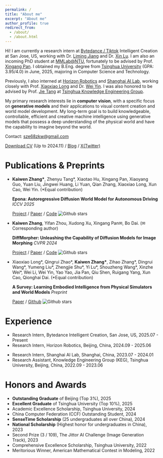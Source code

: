 ```yaml
---
permalink: /
title: "About me"
excerpt: "About me"
author_profile: true
redirect_from: 
  - /about/
  - /about.html
---
```


Hi! I am currently a research intern at [Bytedance / Tiktok](https://www.bytedance.com/en/) Intelligent Creation at San Jose, US, working with Dr. [Liming Jiang](https://liming-jiang.com/) and Dr. [Xin Lu](https://scholar.google.com/citations?user=mFC0wp8AAAAJ&hl=en&oi=ao). 
I am also an incoming PhD student at [MMLab@NTU](https://www.mmlab-ntu.com/index.html), fortunately to be advised by Prof. [Xingang Pan](https://xingangpan.github.io/).
I obtained my B.Eng. degree from [Tsinghua University](https://www.tsinghua.edu.cn/) (GPA: 3.95/4.0) in June, 2025, majoring in Computer Science and Technology.
<!-- I remotely visited Prof. [Stefano Ermon](https://cs.stanford.edu/~ermon/)'s group at [Stanford University](https://www.stanford.edu/) through the [UGVR](https://engineering.stanford.edu/students-academics/programs/global-engineering-programs/chinese-ugvr) program this summer. -->
Previously, I also interned at [Horizon Robotics](https://www.horizon.auto/) and [Shanghai AI Lab](https://www.shlab.org.cn/), working closely with Prof. [Xiaoxiao Long](https://www.xxlong.site/) and Dr. [Wei Yin](https://yvanyin.xyz/).
I was also honored to be advised by Prof. [Jie Tang](http://keg.cs.tsinghua.edu.cn/jietang/) at [Tsinghua Knowledge Engineering Group](http://keg.cs.tsinghua.edu.cn/).

<!-- My research interests lie in the area of computer vision, deep learning and computer graphics. I am particularly interested in the following topics:
* Generative Models, e.g. Diffusion Models
* Image, Video and 3D Generation and Manipulation
* Neural Scene Representations and Rendering -->
<!-- * AI-Human Collaborative Content Creation -->
My primary research interests lie in **computer vision**, with a specific focus on **generative models** and their applications to visual content creation and world model development.
My long-term goal is to build knowledgeable, controllable, efficient and creative machine intelligence using generative models that possess a deep understanding of the physical world and have the capability to imagine beyond the world.

Contact: sze68zkw@gmail.com

[Download CV](https://kevin-thu.github.io/homepage/files/CV.pdf) (Up to 2024.11) / [Blog](https://kevin-thu.github.io/) / [X(Twitter)](https://twitter.com/sze68zkw)


Publications & Preprints
======
* **Kaiwen Zhang\***, Zhenyu Tang\*, Xiaotao Hu, Xingang Pan, Xiaoyang Guo, Yuan Liu, Jingwei Huang, Li Yuan, Qian Zhang, Xiaoxiao Long, Xun Cao, Wei Yin. (\*Equal contribution)
  
  **Epona: Autoregressive Diffusion World Model for Autonomous Driving** *ICCV 2025*

  [Project](https://kevin-thu.github.io/Epona/) / [Paper](https://arxiv.org/abs/2506.24113.pdf) / [Code](https://github.com/Kevin-thu/Epona) ![Github stars](https://img.shields.io/github/stars/Kevin-thu/Epona.svg)

* **Kaiwen Zhang**, Yifan Zhou, Xudong Xu, Xingang Pan✉, Bo Dai. (✉Corresponding author)
  
  **DiffMorpher: Unleashing the Capability of Diffusion Models for Image Morphing** *CVPR 2024*
  
  [Project](https://kevin-thu.github.io/DiffMorpher_page/) / [Paper](https://arxiv.org/abs/2312.07409.pdf) / [Code](https://github.com/Kevin-thu/DiffMorpher) ![Github stars](https://img.shields.io/github/stars/kevin-thu/DiffMorpher.svg)

* Xiaoxiao Long\*, Qingrui Zhao\*, **Kaiwen Zhang\***, Zihao Zhang\*, Dingrui Wang\*, Yumeng Liu\*, Zhengjie Shu\*, Yi Lu\*, Shouzheng Wang\*, Xinzhe Wei\*, Wei Li, Wei Yin, Yao Yao, Jia Pan, Qiu Shen, Ruigang Yang, Xun Cao, Qionghai Dai. (\*Equal contribution)
  
  **A Survey: Learning Embodied Intelligence from Physical Simulators and World Models** *Preprint*

  [Paper](https://arxiv.org/abs/2307.08053.pdf) / [Github](https://github.com/NJU3DV-LoongGroup/Embodied-World-Models-Survey) ![Github stars](https://img.shields.io/github/stars/NJU3DV-LoongGroup/Embodied-World-Models-Survey.svg)

Experience
======
* Research Intern, Bytedance Intelligent Creation, San Jose, US, 2025.07 - Present
* Research Intern, Horizon Robotics, Beijing, China, 2024.09 - 2025.06
<!-- * Undergraduate Visiting Research Intern (Remote), Stanford University, 2024.06 - Present -->
* Research Intern, Shanghai AI Lab, Shanghai, China, 2023.07 - 2024.01
* Research Assistant, Knowledge Engineering Group (KEG), Tsinghua University, Beijing, China, 2022.09 - 2023.06

Honors and Awards
======
* **Outstanding Graduate** of Beijing (Top 3%), 2025
* **Excellent Graduate** of Tsinghua University (Top 10%), 2025
* Academic Excellence Scholarship, Tsinghua University, 2024
* China Computer Federation (CCF) Outstanding Student, 2024
* **SenseTime Scholarship** (25 undergraduates all over China), 2024
* **National Scholarship** (Highest honor for undergraduates in China), 2023
* Second Prize (3 / 109), The Jittor AI Challenge (Image Generation Track), 2023
* Comprehensive Excellence Scholarship, Tsinghua University, 2022
* Meritorious Winner, American Mathematical Contest in Modeling, 2022

<!-- This is the front page of a website that is powered by the [academicpages template](https://github.com/academicpages/academicpages.github.io) and hosted on GitHub pages. [GitHub pages](https://pages.github.com) is a free service in which websites are built and hosted from code and data stored in a GitHub repository, automatically updating when a new commit is made to the respository. This template was forked from the [Minimal Mistakes Jekyll Theme](https://mmistakes.github.io/minimal-mistakes/) created by Michael Rose, and then extended to support the kinds of content that academics have: publications, talks, teaching, a portfolio, blog posts, and a dynamically-generated CV. You can fork [this repository](https://github.com/academicpages/academicpages.github.io) right now, modify the configuration and markdown files, add your own PDFs and other content, and have your own site for free, with no ads! An older version of this template powers my own personal website at [stuartgeiger.com](http://stuartgeiger.com), which uses [this Github repository](https://github.com/staeiou/staeiou.github.io).

A data-driven personal website
======
Like many other Jekyll-based GitHub Pages templates, academicpages makes you separate the website's content from its form. The content & metadata of your website are in structured markdown files, while various other files constitute the theme, specifying how to transform that content & metadata into HTML pages. You keep these various markdown (.md), YAML (.yml), HTML, and CSS files in a public GitHub repository. Each time you commit and push an update to the repository, the [GitHub pages](https://pages.github.com/) service creates static HTML pages based on these files, which are hosted on GitHub's servers free of charge.

Many of the features of dynamic content management systems (like Wordpress) can be achieved in this fashion, using a fraction of the computational resources and with far less vulnerability to hacking and DDoSing. You can also modify the theme to your heart's content without touching the content of your site. If you get to a point where you've broken something in Jekyll/HTML/CSS beyond repair, your markdown files describing your talks, publications, etc. are safe. You can rollback the changes or even delete the repository and start over -- just be sure to save the markdown files! Finally, you can also write scripts that process the structured data on the site, such as [this one](https://github.com/academicpages/academicpages.github.io/blob/master/talkmap.ipynb) that analyzes metadata in pages about talks to display [a map of every location you've given a talk](https://academicpages.github.io/talkmap.html).

Getting started
======
1. Register a GitHub account if you don't have one and confirm your e-mail (required!)
2. Fork [this repository](https://github.com/academicpages/academicpages.github.io) by clicking the "fork" button in the top right. 
3. Go to the repository's settings (rightmost item in the tabs that start with "Code", should be below "Unwatch"). Rename the repository "[your GitHub username].github.io", which will also be your website's URL.
4. Set site-wide configuration and create content & metadata (see below -- also see [this set of diffs](http://archive.is/3TPas) showing what files were changed to set up [an example site](https://getorg-testacct.github.io) for a user with the username "getorg-testacct")
5. Upload any files (like PDFs, .zip files, etc.) to the files/ directory. They will appear at https://[your GitHub username].github.io/files/example.pdf.  
6. Check status by going to the repository settings, in the "GitHub pages" section

Site-wide configuration
------
The main configuration file for the site is in the base directory in [_config.yml](https://github.com/academicpages/academicpages.github.io/blob/master/_config.yml), which defines the content in the sidebars and other site-wide features. You will need to replace the default variables with ones about yourself and your site's github repository. The configuration file for the top menu is in [_data/navigation.yml](https://github.com/academicpages/academicpages.github.io/blob/master/_data/navigation.yml). For example, if you don't have a portfolio or blog posts, you can remove those items from that navigation.yml file to remove them from the header. 

Create content & metadata
------
For site content, there is one markdown file for each type of content, which are stored in directories like _publications, _talks, _posts, _teaching, or _pages. For example, each talk is a markdown file in the [_talks directory](https://github.com/academicpages/academicpages.github.io/tree/master/_talks). At the top of each markdown file is structured data in YAML about the talk, which the theme will parse to do lots of cool stuff. The same structured data about a talk is used to generate the list of talks on the [Talks page](https://academicpages.github.io/talks), each [individual page](https://academicpages.github.io/talks/2012-03-01-talk-1) for specific talks, the talks section for the [CV page](https://academicpages.github.io/cv), and the [map of places you've given a talk](https://academicpages.github.io/talkmap.html) (if you run this [python file](https://github.com/academicpages/academicpages.github.io/blob/master/talkmap.py) or [Jupyter notebook](https://github.com/academicpages/academicpages.github.io/blob/master/talkmap.ipynb), which creates the HTML for the map based on the contents of the _talks directory).

**Markdown generator**

I have also created [a set of Jupyter notebooks](https://github.com/academicpages/academicpages.github.io/tree/master/markdown_generator
) that converts a CSV containing structured data about talks or presentations into individual markdown files that will be properly formatted for the academicpages template. The sample CSVs in that directory are the ones I used to create my own personal website at stuartgeiger.com. My usual workflow is that I keep a spreadsheet of my publications and talks, then run the code in these notebooks to generate the markdown files, then commit and push them to the GitHub repository.

How to edit your site's GitHub repository
------
Many people use a git client to create files on their local computer and then push them to GitHub's servers. If you are not familiar with git, you can directly edit these configuration and markdown files directly in the github.com interface. Navigate to a file (like [this one](https://github.com/academicpages/academicpages.github.io/blob/master/_talks/2012-03-01-talk-1.md) and click the pencil icon in the top right of the content preview (to the right of the "Raw | Blame | History" buttons). You can delete a file by clicking the trashcan icon to the right of the pencil icon. You can also create new files or upload files by navigating to a directory and clicking the "Create new file" or "Upload files" buttons. 

Example: editing a markdown file for a talk
![Editing a markdown file for a talk](/images/editing-talk.png)

For more info
------
More info about configuring academicpages can be found in [the guide](https://academicpages.github.io/markdown/). The [guides for the Minimal Mistakes theme](https://mmistakes.github.io/minimal-mistakes/docs/configuration/) (which this theme was forked from) might also be helpful. -->
